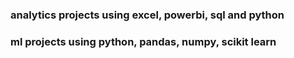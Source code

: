 ### analytics projects using excel, powerbi, sql and python
### ml projects using python, pandas, numpy, scikit learn
